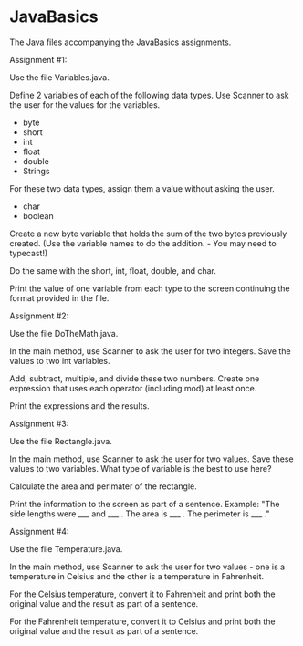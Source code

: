 # JavaBasics
The Java files accompanying the JavaBasics assignments.  


Assignment #1:

Use the file Variables.java.

Define 2 variables of each of the following data types.
Use Scanner to ask the user for the values for the variables.

* byte
* short
* int
* float
* double
* Strings

For these two data types, assign them a value without asking the user.
* char
* boolean


Create a new byte variable that holds the sum of the two bytes previously created.
(Use the variable names to do the addition.  - You may need to typecast!) 

Do the same with the short, int, float, double, and char. 

Print the value of one variable from each type to the screen continuing the format provided in the file. 


Assignment #2: 

Use the file DoTheMath.java.

In the main method, use Scanner to ask the user for two integers.  Save the values to two int variables.

Add, subtract, multiple, and divide these two numbers.  Create one expression that uses each operator (including mod) at least once.

Print the expressions and the results.



Assignment #3: 

Use the file Rectangle.java.  

In the main method, use Scanner to ask the user for two values.  Save these values to two variables.  What type of variable is the best to use here?

Calculate the area and perimater of the rectangle.

Print the information to the screen as part of a sentence.  Example:  "The side lengths were ___ and ___ .  The area is ___ .  The perimeter is ___ ." 

Assignment #4:

Use the file Temperature.java.

In the main method, use Scanner to ask the user for two values - one is a temperature in Celsius and the other is a temperature in Fahrenheit.  

For the Celsius temperature, convert it to Fahrenheit and print both the original value and the result as part of a sentence.

For the Fahrenheit temperature, convert it to Celsius and print both the original value and the result as part of a sentence.


